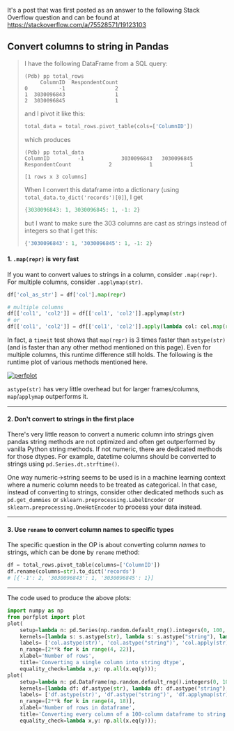 It's a post that was first posted as an answer to the following Stack Overflow question and can be found at https://stackoverflow.com/a/75528571/19123103

## Convert columns to string in Pandas

> I have the following DataFrame from a SQL query:
> ```none
> (Pdb) pp total_rows
>      ColumnID  RespondentCount
> 0          -1                2
> 1  3030096843                1
> 2  3030096845                1
> ```
> and I pivot it like this:
> ```python
> total_data = total_rows.pivot_table(cols=['ColumnID'])
> ```
> which produces
> ```none
> (Pdb) pp total_data
> ColumnID         -1            3030096843   3030096845
> RespondentCount            2            1            1
> 
> [1 rows x 3 columns]
> ```
> When I convert this dataframe into a dictionary (using `total_data.to_dict('records')[0]`), I get
> ```python
> {3030096843: 1, 3030096845: 1, -1: 2}
> ```
> but I want to make sure the 303 columns are cast as strings instead of integers so that I get this:
> ```python
> {'3030096843': 1, '3030096845': 1, -1: 2}
> ```


#### 1. `.map(repr)` is very fast

If you want to convert values to strings in a column, consider `.map(repr)`. For multiple columns, consider `.applymap(str)`.
```python
df['col_as_str'] = df['col'].map(repr)

# multiple columns
df[['col1', 'col2']] = df[['col1', 'col2']].applymap(str)
# or
df[['col1', 'col2']] = df[['col1', 'col2']].apply(lambda col: col.map(repr))
```

In fact, a `timeit` test shows that `map(repr)` is 3 times faster than `astype(str)` (and is faster than any other method mentioned on this page). Even for multiple columns, this runtime difference still holds. The following is the runtime plot of various methods mentioned here.

[![perfplot][1]][1]

`astype(str)` has very little overhead but for larger frames/columns, `map`/`applymap` outperforms it. 


---

#### 2. Don't convert to strings in the first place

There's very little reason to convert a numeric column into strings given pandas string methods are not optimized and often get outperformed by vanilla Python string methods. If not numeric, there are dedicated methods for those dtypes. For example, datetime columns should be converted to strings using `pd.Series.dt.strftime()`. 

One way numeric->string seems to be used is in a machine learning context where a numeric column needs to be treated as categorical. In that case, instead of converting to strings, consider other dedicated methods such as `pd.get_dummies` or `sklearn.preprocessing.LabelEncoder` or `sklearn.preprocessing.OneHotEncoder` to process your data instead.

 
---

#### 3. Use `rename` to convert column names to specific types

The specific question in the OP is about converting column _names_ to strings, which can be done by `rename` method:
```python
df = total_rows.pivot_table(columns=['ColumnID'])
df.rename(columns=str).to_dict('records')
# [{'-1': 2, '3030096843': 1, '3030096845': 1}]
```

---


The code used to produce the above plots:
```python
import numpy as np
from perfplot import plot
plot(
    setup=lambda n: pd.Series(np.random.default_rng().integers(0, 100, size=n)),
    kernels=[lambda s: s.astype(str), lambda s: s.astype("string"), lambda s: s.apply(str), lambda s: s.map(str), lambda s: s.map(repr)],
    labels= ['col.astype(str)', 'col.astype("string")', 'col.apply(str)', 'col.map(str)', 'col.map(repr)'],
    n_range=[2**k for k in range(4, 22)],
    xlabel='Number of rows',
    title='Converting a single column into string dtype',
    equality_check=lambda x,y: np.all(x.eq(y)));
plot(
    setup=lambda n: pd.DataFrame(np.random.default_rng().integers(0, 100, size=(n, 100))),
    kernels=[lambda df: df.astype(str), lambda df: df.astype("string"), lambda df: df.applymap(str), lambda df: df.apply(lambda col: col.map(repr))],
    labels= ['df.astype(str)', 'df.astype("string")', 'df.applymap(str)', 'df.apply(lambda col: col.map(repr))'],
    n_range=[2**k for k in range(4, 18)],
    xlabel='Number of rows in dataframe',
    title='Converting every column of a 100-column dataframe to string dtype',
    equality_check=lambda x,y: np.all(x.eq(y)));
```


  [1]: https://i.stack.imgur.com/cr3dc.png
